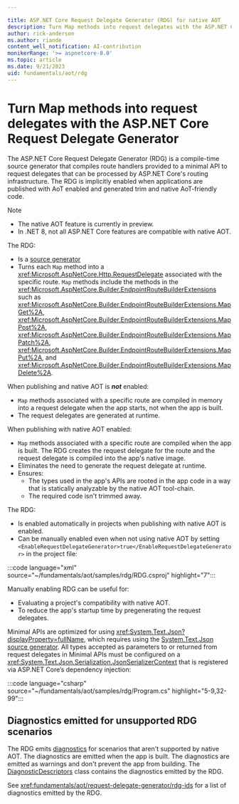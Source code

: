 ```yaml
---

title: ASP.NET Core Request Delegate Generator (RDG) for native AOT
description: Turn Map methods into request delegates with the ASP.NET Core Request Delegate Generator (RDG) for native AOT.
author: rick-anderson
ms.author: riande
content_well_notification: AI-contribution
monikerRange: '>= aspnetcore-8.0'
ms.topic: article
ms.date: 9/21/2023
uid: fundamentals/aot/rdg
---
```

# Turn Map methods into request delegates with the ASP.NET Core Request Delegate Generator

The ASP.NET Core Request Delegate Generator (RDG) is a compile-time source generator that compiles route handlers provided to a minimal API to request delegates that can be processed by ASP.NET Core's routing infrastructure. The RDG is implicitly enabled when applications are published with AoT enabled and generated trim and native AoT-friendly code.

> [!NOTE]
> * The native AOT feature is currently in preview.
> * In .NET 8, not all ASP.NET Core features are compatible with native AOT.

The RDG:

* Is a [source generator](/dotnet/csharp/roslyn-sdk/source-generators-overview)
* Turns each `Map` method into a <xref:Microsoft.AspNetCore.Http.RequestDelegate> associated with the specific route. `Map` methods include the methods in the <xref:Microsoft.AspNetCore.Builder.EndpointRouteBuilderExtensions> such as <xref:Microsoft.AspNetCore.Builder.EndpointRouteBuilderExtensions.MapGet%2A>, <xref:Microsoft.AspNetCore.Builder.EndpointRouteBuilderExtensions.MapPost%2A>, <xref:Microsoft.AspNetCore.Builder.EndpointRouteBuilderExtensions.MapPatch%2A>, <xref:Microsoft.AspNetCore.Builder.EndpointRouteBuilderExtensions.MapPut%2A>, and <xref:Microsoft.AspNetCore.Builder.EndpointRouteBuilderExtensions.MapDelete%2A>.

When publishing and native AOT is ***not*** enabled:

* `Map` methods associated with a specific route are compiled in memory into a request delegate when the app starts, not when the app is built.
* The request delegates are generated at runtime.

When publishing with native AOT enabled:

* `Map` methods associated with a specific route are compiled when the app is built. The RDG creates the request delegate for the route and the request delegate is compiled into the app's native image.
* Eliminates the need to generate the request delegate at runtime.
* Ensures:
  * The types used in the app's APIs are rooted in the app code in a way that is statically analyzable by the native AOT tool-chain.
  * The required code isn't trimmed away.

The RDG:

* Is enabled automatically in projects when publishing with native AOT is enabled.
* Can be manually enabled even when not using native AOT by setting `<EnableRequestDelegateGenerator>true</EnableRequestDelegateGenerator>` in the project file:

:::code language="xml" source="~/fundamentals/aot/samples/rdg/RDG.csproj" highlight="7":::

Manually enabling RDG can be useful for:

* Evaluating a project's compatibility with native AOT.
* To reduce the app's startup time by pregenerating the request delegates.

Minimal APIs are optimized for using <xref:System.Text.Json?displayProperty=fullName>, which requires using the [System.Text.Json source generator](/dotnet/standard/serialization/system-text-json/source-generation). All types accepted as parameters to or returned from request delegates in Minimal APIs must be configured on a <xref:System.Text.Json.Serialization.JsonSerializerContext> that is registered via ASP.NET Core’s dependency injection:

:::code language="csharp" source="~/fundamentals/aot/samples/rdg/Program.cs" highlight="5-9,32-99":::

## Diagnostics emitted for unsupported RDG scenarios

The RDG emits [diagnostics](xref:fundamentals/aot/request-delegate-generator/rdg-ids) for scenarios that aren't supported by native AOT. The diagnostics are emitted when the app is built. The diagnostics are emitted as warnings and don't prevent the app from building. <!-- tempory stub https://github.com/dotnet/aspnetcore/pull/49417  Once this API is published, replace with <xref> link --> The [DiagnosticDescriptors](https://source.dot.net/#Microsoft.AspNetCore.Http.RequestDelegateGenerator/DiagnosticDescriptors.cs,44128aef6daa9b5e) class contains the diagnostics emitted by the RDG.

See <xref:fundamentals/aot/request-delegate-generator/rdg-ids> for a list of diagnostics emitted by the RDG.
